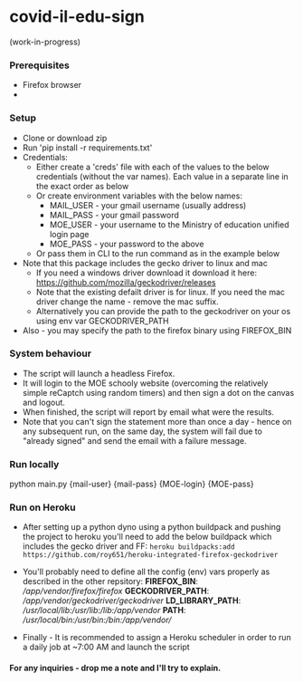 # covid-il-edu-sign
(work-in-progress)
### Prerequisites
- Firefox browser
- 

### Setup
- Clone or download zip
- Run 'pip install -r requirements.txt'
- Credentials:
    - Either create a 'creds' file with each of the values to the below credentials (without the var names). Each value in a separate line in the exact order as below
    - Or create environment variables with the below names:
        - MAIL_USER - your gmail username (usually address)
        - MAIL_PASS - your gmail password
        - MOE_USER - your username to the Ministry of education unified login page
        - MOE_PASS - your password to the above
    - Or pass them in CLI to the run command as in the example below
- Note that this package includes the gecko driver to linux and mac 
    - If you need a windows driver download it download it here: https://github.com/mozilla/geckodriver/releases
    - Note that the existing defailt driver is for linux. If you need the mac driver change the name - remove the mac suffix. 
    - Alternatively you can provide the path to the geckodriver on your os using env var GECKODRIVER_PATH
- Also - you may specify the path to the firefox binary using FIREFOX_BIN

### System behaviour
- The script will launch a headless Firefox. 
- It will login to the MOE schooly website (overcoming the relatively simple reCaptch using random timers) and then sign a dot on the canvas and logout. 
- When finished, the script will report by email what were the results. 
- Note that you can't sign the statement more than once a day - hence on any subsequent run, on the same day, the system will fail due to "already signed" and send the email with a failure message.

### Run locally
python main.py {mail-user} {mail-pass} {MOE-login} {MOE-pass}

### Run on Heroku
- After setting up a python dyno using a python buildpack and pushing the project to heroku you'll need to add the below buildpack which includes the gecko driver and FF:
`heroku buildpacks:add https://github.com/roy651/heroku-integrated-firefox-geckodriver`
- You'll probably need to define all the config (env) vars properly as described in the other repsitory:
**FIREFOX_BIN**: */app/vendor/firefox/firefox*
**GECKODRIVER_PATH**: */app/vendor/geckodriver/geckodriver*
**LD_LIBRARY_PATH**: */usr/local/lib:/usr/lib:/lib:/app/vendor*
**PATH**: */usr/local/bin:/usr/bin:/bin:/app/vendor/*

- Finally - It is recommended to assign a Heroku scheduler in order to run a daily job at ~7:00 AM and launch the script


#### For any inquiries - drop me a note and I'll try to explain.
